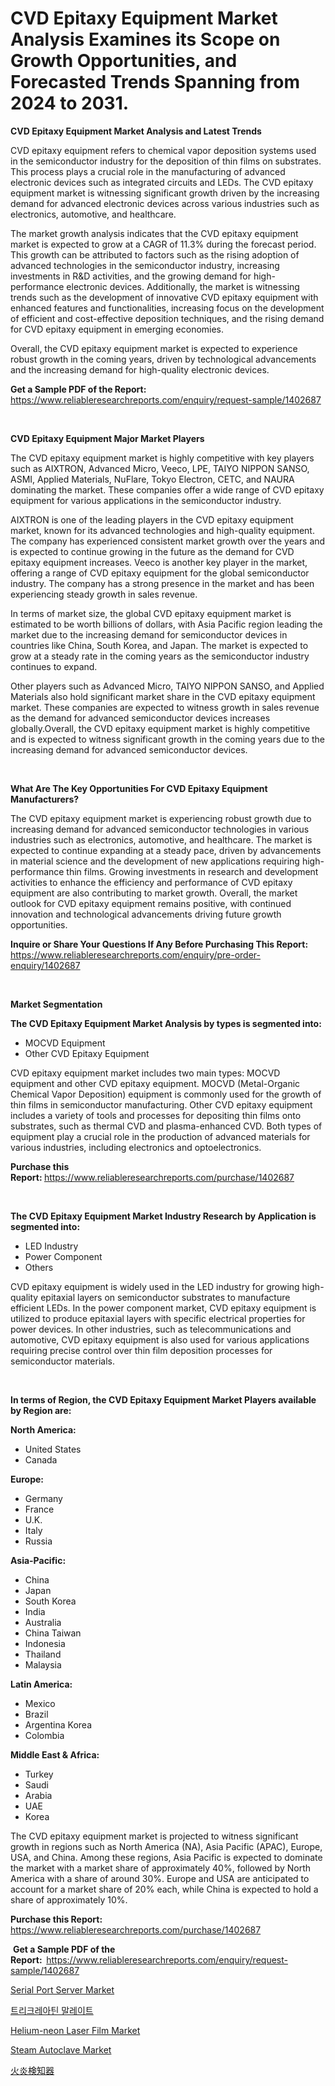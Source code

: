 <p><h1>CVD Epitaxy Equipment Market Analysis Examines its Scope on Growth Opportunities, and Forecasted Trends Spanning from 2024 to 2031.</h1></p><p><strong>CVD Epitaxy Equipment Market Analysis and Latest Trends</strong></p>
<p><p>CVD epitaxy equipment refers to chemical vapor deposition systems used in the semiconductor industry for the deposition of thin films on substrates. This process plays a crucial role in the manufacturing of advanced electronic devices such as integrated circuits and LEDs. The CVD epitaxy equipment market is witnessing significant growth driven by the increasing demand for advanced electronic devices across various industries such as electronics, automotive, and healthcare.</p><p>The market growth analysis indicates that the CVD epitaxy equipment market is expected to grow at a CAGR of 11.3% during the forecast period. This growth can be attributed to factors such as the rising adoption of advanced technologies in the semiconductor industry, increasing investments in R&D activities, and the growing demand for high-performance electronic devices. Additionally, the market is witnessing trends such as the development of innovative CVD epitaxy equipment with enhanced features and functionalities, increasing focus on the development of efficient and cost-effective deposition techniques, and the rising demand for CVD epitaxy equipment in emerging economies.</p><p>Overall, the CVD epitaxy equipment market is expected to experience robust growth in the coming years, driven by technological advancements and the increasing demand for high-quality electronic devices.</p></p>
<p><strong>Get a Sample PDF of the Report:&nbsp;</strong> <a href="https://www.reliableresearchreports.com/enquiry/request-sample/1402687">https://www.reliableresearchreports.com/enquiry/request-sample/1402687</a></p>
<p>&nbsp;</p>
<p><strong>CVD Epitaxy Equipment Major Market Players</strong></p>
<p><p>The CVD epitaxy equipment market is highly competitive with key players such as AIXTRON, Advanced Micro, Veeco, LPE, TAIYO NIPPON SANSO, ASMI, Applied Materials, NuFlare, Tokyo Electron, CETC, and NAURA dominating the market. These companies offer a wide range of CVD epitaxy equipment for various applications in the semiconductor industry.</p><p>AIXTRON is one of the leading players in the CVD epitaxy equipment market, known for its advanced technologies and high-quality equipment. The company has experienced consistent market growth over the years and is expected to continue growing in the future as the demand for CVD epitaxy equipment increases. Veeco is another key player in the market, offering a range of CVD epitaxy equipment for the global semiconductor industry. The company has a strong presence in the market and has been experiencing steady growth in sales revenue.</p><p>In terms of market size, the global CVD epitaxy equipment market is estimated to be worth billions of dollars, with Asia Pacific region leading the market due to the increasing demand for semiconductor devices in countries like China, South Korea, and Japan. The market is expected to grow at a steady rate in the coming years as the semiconductor industry continues to expand.</p><p>Other players such as Advanced Micro, TAIYO NIPPON SANSO, and Applied Materials also hold significant market share in the CVD epitaxy equipment market. These companies are expected to witness growth in sales revenue as the demand for advanced semiconductor devices increases globally.Overall, the CVD epitaxy equipment market is highly competitive and is expected to witness significant growth in the coming years due to the increasing demand for advanced semiconductor devices.</p></p>
<p>&nbsp;</p>
<p><strong>What Are The Key Opportunities For CVD Epitaxy Equipment Manufacturers?</strong></p>
<p><p>The CVD epitaxy equipment market is experiencing robust growth due to increasing demand for advanced semiconductor technologies in various industries such as electronics, automotive, and healthcare. The market is expected to continue expanding at a steady pace, driven by advancements in material science and the development of new applications requiring high-performance thin films. Growing investments in research and development activities to enhance the efficiency and performance of CVD epitaxy equipment are also contributing to market growth. Overall, the market outlook for CVD epitaxy equipment remains positive, with continued innovation and technological advancements driving future growth opportunities.</p></p>
<p><strong>Inquire or Share Your Questions If Any Before Purchasing This Report:</strong> <a href="https://www.reliableresearchreports.com/enquiry/pre-order-enquiry/1402687">https://www.reliableresearchreports.com/enquiry/pre-order-enquiry/1402687</a></p>
<p>&nbsp;</p>
<p><strong>Market Segmentation</strong></p>
<p><strong>The CVD Epitaxy Equipment Market Analysis by types is segmented into:</strong></p>
<p><ul><li>MOCVD Equipment</li><li>Other CVD Epitaxy Equipment</li></ul></p>
<p><p>CVD epitaxy equipment market includes two main types: MOCVD equipment and other CVD epitaxy equipment. MOCVD (Metal-Organic Chemical Vapor Deposition) equipment is commonly used for the growth of thin films in semiconductor manufacturing. Other CVD epitaxy equipment includes a variety of tools and processes for depositing thin films onto substrates, such as thermal CVD and plasma-enhanced CVD. Both types of equipment play a crucial role in the production of advanced materials for various industries, including electronics and optoelectronics.</p></p>
<p><strong>Purchase this Report:&nbsp;</strong><a href="https://www.reliableresearchreports.com/purchase/1402687">https://www.reliableresearchreports.com/purchase/1402687</a></p>
<p>&nbsp;</p>
<p><strong>The CVD Epitaxy Equipment Market Industry Research by Application is segmented into:</strong></p>
<p><ul><li>LED Industry</li><li>Power Component</li><li>Others</li></ul></p>
<p><p>CVD epitaxy equipment is widely used in the LED industry for growing high-quality epitaxial layers on semiconductor substrates to manufacture efficient LEDs. In the power component market, CVD epitaxy equipment is utilized to produce epitaxial layers with specific electrical properties for power devices. In other industries, such as telecommunications and automotive, CVD epitaxy equipment is also used for various applications requiring precise control over thin film deposition processes for semiconductor materials.</p></p>
<p>&nbsp;</p>
<p><strong>In terms of Region, the CVD Epitaxy Equipment Market Players available by Region are:</strong></p>
<p>
    <p> <strong> North America: </strong>
        <ul>
            <li>United States</li>
            <li>Canada</li>
        </ul>
        </p> 
    <p> <strong> Europe: </strong>
        <ul>
            <li>Germany</li>
            <li>France</li>
            <li>U.K.</li>
            <li>Italy</li>
            <li>Russia</li>
        </ul>
        </p> 
    <p> <strong> Asia-Pacific: </strong>
        <ul>
            <li>China</li>
            <li>Japan</li>
            <li>South Korea</li>
            <li>India</li>
            <li>Australia</li>
            <li>China Taiwan</li>
            <li>Indonesia</li>
            <li>Thailand</li>
            <li>Malaysia</li>
        </ul>
        </p> 
    <p> <strong> Latin America: </strong>
        <ul>
            <li>Mexico</li>
            <li>Brazil</li>
            <li>Argentina Korea</li>
            <li>Colombia</li>
        </ul>
        </p> 
    <p> <strong> Middle East & Africa: </strong>
        <ul>
            <li>Turkey</li>
            <li>Saudi</li>
            <li>Arabia</li>
            <li>UAE</li>
            <li>Korea</li>
        </ul>
    </p>
    </p>
<p><p>The CVD epitaxy equipment market is projected to witness significant growth in regions such as North America (NA), Asia Pacific (APAC), Europe, USA, and China. Among these regions, Asia Pacific is expected to dominate the market with a market share of approximately 40%, followed by North America with a share of around 30%. Europe and USA are anticipated to account for a market share of 20% each, while China is expected to hold a share of approximately 10%.</p></p>
<p><strong>Purchase this Report: </strong><a href="https://www.reliableresearchreports.com/purchase/1402687">https://www.reliableresearchreports.com/purchase/1402687</a></p>
<p>&nbsp;<strong>Get a Sample PDF of the Report:&nbsp;&nbsp;</strong><a href="https://www.reliableresearchreports.com/enquiry/request-sample/1402687">https://www.reliableresearchreports.com/enquiry/request-sample/1402687</a></p>
<p><strong></strong></p>
<p><p><a href="https://view.publitas.com/reportprime-1/serial-port-server-market-size-growing-and-forecasted-for-period-from-2024-2031-and-provides-complete-market-analysis-of-this-market/">Serial Port Server Market</a></p><p><a href="https://medium.com/@sammyultyylrich9067856/%ED%8A%B8%EB%A6%AC%ED%81%AC%EB%A0%88%EC%95%84%ED%8B%B4-%EB%A7%90%EB%A0%88%EC%9D%B4%ED%8A%B8-%EC%8B%9C%EC%9E%A5-%EC%8B%9C%EC%9E%A5-cagr-%EC%8B%9C%EC%9E%A5-%EB%8F%99%ED%96%A5-%EB%B0%8F-%EC%84%B1%EC%9E%A5-%EC%A0%84%EB%9E%B5%EC%97%90-%EB%8C%80%ED%95%9C-%ED%86%B5%EC%B0%B0%EB%A0%A5-1ac935a91d59">트리크레아틴 말레이트</a></p><p><a href="https://simplistic-meeting-7ee.notion.site/Helium-neon-Laser-Film-Market-Research-Report-Forecasted-for-Period-from-2024-2031-by-Market-Type-aad4ca28f5934af69832269e3a6ef734">Helium-neon Laser Film Market</a></p><p><a href="https://natural-crush-b99.notion.site/Steam-Autoclave-Market-Size-Market-Share-and-Global-Market-Analysis-Report-2024-2031-4a4768073bf14377bbf61119dad78786">Steam Autoclave Market</a></p><p><a href="https://medium.com/@javiermante/%E3%83%95%E3%83%AC%E3%83%BC%E3%83%A0%E6%A4%9C%E7%9F%A5%E5%99%A8%E5%B8%82%E5%A0%B4%E3%81%AE%E3%82%A4%E3%83%B3%E3%82%B5%E3%82%A4%E3%83%88-%E5%B8%82%E5%A0%B4%E5%8B%95%E5%90%91-%E6%88%90%E9%95%B7-2024%E5%B9%B4%E3%81%8B%E3%82%892031%E5%B9%B4%E3%81%BE%E3%81%A7%E3%81%AE%E4%BA%88%E6%B8%AC-f6375b6f5c47">火炎検知器</a></p></p>